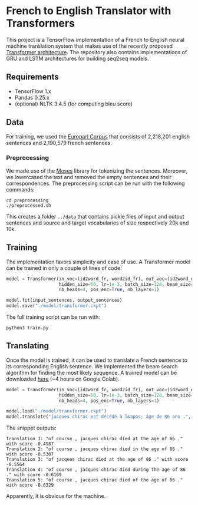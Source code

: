 # French to English Translator with Transformers

This project is a TensorFlow implementation of a French to English neural machine translation system that makes use of the recently proposed [Transformer architecture](https://arxiv.org/abs/1706.03762). The repository also contains implementations of GRU and LSTM architectures for building seq2seq models.

## Requirements
* TensorFlow 1.x
* Pandas 0.25.x
* (optional) NLTK 3.4.5 (for computing bleu score)

## Data

For training, we used the [Europarl Corpus](https://www.statmt.org/europarl/) that consists of 2,218,201 english sentences and 2,190,579 french sentences.

### Preprocessing

We made use of the [Moses](https://github.com/moses-smt/mosesdecoder) library for tokenizing the sentences. Moreover, we lowercased the text and removed the empty sentences and their correspondences. The preprocessing script can be run with the following commands:
```
cd preprocessing
./preprocessed.sh
```
This creates a folder `../data` that contains pickle files of input and output sentences and source and target vocabularies of size respectively 20k and 10k.

## Training
The implementation favors simplicity and ease of use. A Transformer model can be trained in only a couple of lines of code:
```python
model = Transformer(in_voc=(id2word_fr, word2id_fr), out_voc=(id2word_en, word2id_en),
                    hidden_size=50, lr=1e-3, batch_size=128, beam_size=10, nb_epochs=5,
                    nb_heads=4, pos_enc=True, nb_layers=1)

model.fit(input_sentences, output_sentences)
model.save("./model/transformer.ckpt")
```
The full training script can be run with:
```
python3 train.py
```

## Translating
Once the model is trained, it can be used to translate a French sentence to its corresponding English sentence. We implemented the beam search algorithm for finding the most likely sequence. A trained model can be downloaded [here](https://drive.google.com/drive/folders/10g6mujHEVfwq5lCuNUKalFy8YoXUyTib?usp=sharing) (~4 hours on Google Colab).
```python
model = Transformer(in_voc=(id2word_fr, word2id_fr), out_voc=(id2word_en, word2id_en),
                    hidden_size=50, lr=1e-3, batch_size=128, beam_size=10, nb_epochs=5,
                    nb_heads=4, pos_enc=True, nb_layers=1)

model.load("./model/transformer.ckpt")
model.translate("jacques chirac est décédé à l&apos; âge de 86 ans .", nb_translations=5)
```
The snippet outputs:
```
Translation 1: "of course , jacques chirac died at the age of 86 ." with score -0.4987
Translation 2: "of course , jacques chirac died in the age of 86 ." with score -0.5307
Translation 3: "of jacques chirac died at the age of 86 ." with score -0.5564
Translation 4: "of course , jacques chirac died during the age of 86 ." with score -0.6169
Translation 5: "of course , jacques chirac died of the age of 86 ." with score -0.6329
```
Apparently, it is obvious for the machine.
